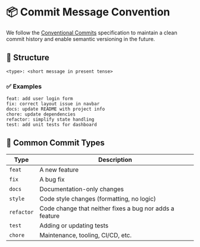 # 📦 Commit Message Convention

We follow the [Conventional Commits](https://www.conventionalcommits.org/en/v1.0.0/) specification to maintain a clean commit history and enable semantic versioning in the future.

## 🧠 Structure

```
<type>: <short message in present tense>
```

### ✅ Examples

```
feat: add user login form
fix: correct layout issue in navbar
docs: update README with project info
chore: update dependencies
refactor: simplify state handling
test: add unit tests for dashboard
```

## 🚀 Common Commit Types

| Type       | Description                                  |
|------------|----------------------------------------------|
| `feat`     | A new feature                                |
| `fix`      | A bug fix                                    |
| `docs`     | Documentation-only changes                   |
| `style`    | Code style changes (formatting, no logic)    |
| `refactor` | Code change that neither fixes a bug nor adds a feature |
| `test`     | Adding or updating tests                     |
| `chore`    | Maintenance, tooling, CI/CD, etc.            |
